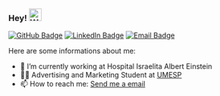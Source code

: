 ### Hey! <img alt="Waving hand emoji" src="https://github.com/OfficialMarinho/OfficialMarinho/blob/master/waving-hand-emoji-animated.gif?raw=true" width="25px">

[![GitHub Badge](https://img.shields.io/github/followers/LeuAlmeida?label=LeuAlmeida&style=for-the-badge&link=https://github.com/LeuAlmeida)](https://github.com/LeuAlmeida)
[![LinkedIn Badge](https://img.shields.io/badge/-leonardoalmeida99-blue?style=for-the-badge&logo=Linkedin&logoColor=white&link=https://www.linkedin.com/in/leonardoalmeida99/)](https://www.linkedin.com/in/leonardoalmeida99/)
[![Email Badge](https://img.shields.io/badge/contact-leo%40webid.net.br-red?style=for-the-badge&link=https://www.linkedin.com/in/leonardoalmeida99/)](https://www.linkedin.com/in/leonardoalmeida99/)

Here are some informations about me:

- 🔭 I’m currently working at Hospital Israelita Albert Einstein
- 👨‍🎓 Advertising and Marketing Student at [UMESP](https://metodista.br)
- 📫 How to reach me: [Send me a email](mailto:leo@webid.net.br)

<!-- ![Data about me](https://github-readme-stats.vercel.app/api?username=OfficialMarinho&show_icons=true&hide_border=true) -->
